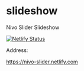 # slideshow
Nivo Slider Slideshow


[![Netlify Status](https://api.netlify.com/api/v1/badges/84f98d64-754f-4609-9312-f2f02f4aa2ca/deploy-status)](https://app.netlify.com/sites/quirky-tesla-89694a/deploys)


Address:

https://nivo-slider.netlify.com
